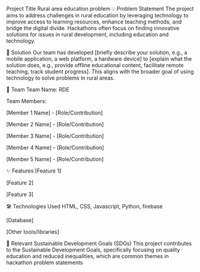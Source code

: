 Project Title
Rural area education problem
💡 Problem Statement
The project aims to address challenges in rural education by leveraging technology to improve access to learning resources,
enhance teaching methods, and bridge the digital divide. Hackathons often focus on finding innovative solutions for issues in rural development, 
including education and technology.

🎯 Solution
Our team has developed [briefly describe your solution, e.g., a mobile application, a web platform, a hardware device] to
[explain what the solution does, e.g., provide offline educational content, facilitate remote teaching, track student progress]. 
This aligns with the broader goal of using technology to solve problems in rural areas.

🤝 Team
Team Name: RDE

Team Members:

[Member 1 Name] - [Role/Contribution]

[Member 2 Name] - [Role/Contribution]

[Member 3 Name] - [Role/Contribution]

[Member 4 Name] - [Role/Contribution]

[Member 5 Name] - [Role/Contribution]

✨ Features
[Feature 1]

[Feature 2]

[Feature 3]

🛠️ Technologies Used
HTML, CSS, Javascript, Python, firebase

[Database]

[Other tools/libraries]

📄 Relevant Sustainable Development Goals (SDGs)
This project contributes to the Sustainable Development Goals, specifically focusing on quality education and reduced inequalities, 
which are common themes in hackathon problem statements 

